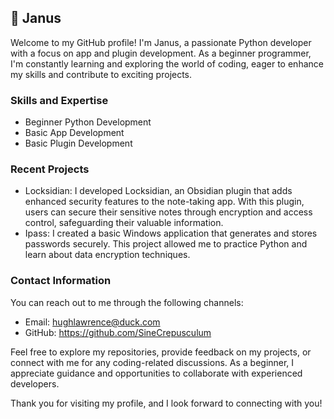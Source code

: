## 👋 Janus
Welcome to my GitHub profile! I'm Janus, a passionate Python developer with a focus on app and plugin development. As a beginner programmer, I'm constantly learning and exploring the world of coding, eager to enhance my skills and contribute to exciting projects.

### Skills and Expertise
- Beginner Python Development
- Basic App Development
- Basic Plugin Development

### Recent Projects
- Locksidian: I developed Locksidian, an Obsidian plugin that adds enhanced security features to the note-taking app. With this plugin, users can secure their sensitive notes through encryption and access control, safeguarding their valuable information.
- Ipass: I created a basic Windows application that generates and stores passwords securely. This project allowed me to practice Python and learn about data encryption techniques.


### Contact Information
You can reach out to me through the following channels:

- Email: hughlawrence@duck.com
- GitHub: https://github.com/SineCrepusculum

Feel free to explore my repositories, provide feedback on my projects, or connect with me for any coding-related discussions. As a beginner, I appreciate guidance and opportunities to collaborate with experienced developers.

Thank you for visiting my profile, and I look forward to connecting with you!
